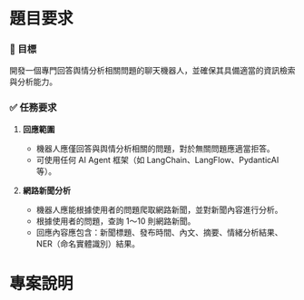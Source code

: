 # 題目要求

### 🎯 目標

開發一個專門回答舆情分析相關問題的聊天機器人，並確保其具備適當的資訊檢索與分析能力。

### ✅ 任務要求

1. **回應範圍**
    - 機器人應僅回答與舆情分析相關的問題，對於無關問題應適當拒答。
    - 可使用任何 AI Agent 框架（如 LangChain、LangFlow、PydanticAI 等）。

2. **網路新聞分析**
    - 機器人應能根據使用者的問題爬取網路新聞，並對新聞內容進行分析。
    - 根據使用者的問題，查詢 1～10 則網路新聞。
    - 回應內容應包含：新聞標題、發布時間、內文、摘要、情緒分析結果、NER（命名實體識別）結果。

# 專案說明